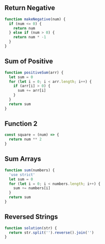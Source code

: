 ## Return Negative

```js
function makeNegative(num) {
  if (num <= 0) {
    return num
  } else if (num > 0) {
    return num * -1
  }
}
```

## Sum of Positive

```js
function positiveSum(arr) {
  let sum = 0
  for (let i = 0; i < arr.length; i++) {
    if (arr[i] > 0) {
      sum += arr[i]
    }
  }
  return sum
}
```

## Function 2

```js
const square = (num) => {
  return num ** 2
}
```

## Sum Arrays

```js
function sum(numbers) {
  'use strict'
  let sum = 0
  for (let i = 0; i < numbers.length; i++) {
    sum += numbers[i]
  }
  return sum
}
```

## Reversed Strings

```js
function solution(str) {
  return str.split('').reverse().join('')
}
```
